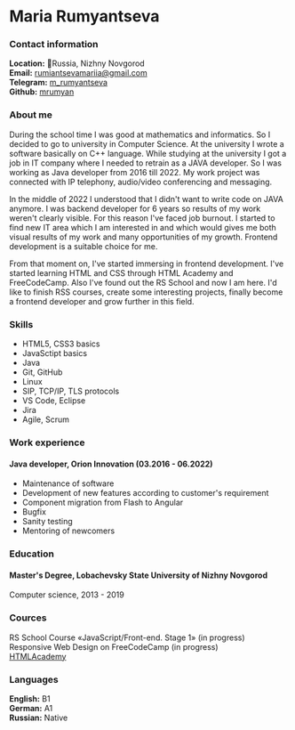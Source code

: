 # Maria Rumyantseva

### Contact information
**Location:** :round_pushpin:Russia, Nizhny Novgorod  
**Email:** [rumiantsevamariia@gmail.com](mailto:rumiantsevamariia@gmail.com)  
**Telegram:** [m_rumyantseva](https://t.me/m_rumyantseva)  
**Github:** [mrumyan](https://github.com/mrumyan)  

### About me
During the school time I was good at mathematics and informatics. So I decided to go to university in Computer Science. At the university I wrote a software basically on C++ language. While studying at the university I got a job in IT company where I needed to retrain as a JAVA developer. So I was working as Java developer from 2016 till 2022. My work project was connected with IP telephony, audio/video conferencing and messaging.  

In the middle of 2022 I understood that I didn't want to write code on JAVA anymore. I was backend developer for 6 years so results of my work weren't clearly visible. For this reason I've faced job burnout. I started to find new IT area which I am interested in and which would gives me both visual results of my work and many opportunities of my growth. Frontend development is a suitable choice for me.  

From that moment on, I've started immersing in frontend development. I've started learning HTML and CSS through HTML Academy and FreeCodeCamp. Also I've found out the RS School and now I am here. I'd like to finish RSS courses, create some interesting projects, finally become a frontend developer and grow further in this field.  

### Skills
* HTML5, CSS3 basics 
* JavaSctipt basics
* Java
* Git, GitHub
* Linux
* SIP, TCP/IP, TLS protocols
* VS Code, Eclipse
* Jira
* Agile, Scrum

### Work experience
#### Java developer, Orion Innovation (03.2016 - 06.2022)  
* Maintenance of software
* Development of new features according to customer's requirement
* Component migration from Flash to Angular
* Bugfix
* Sanity testing
* Mentoring of newcomers

### Education
#### Master's Degree, Lobachevsky State University of Nizhny Novgorod
Computer science, 2013 - 2019

### Cources
RS School Course «JavaScript/Front-end. Stage 1» (in progress)  
Responsive Web Design on FreeCodeCamp (in progress)  
[HTMLAcademy](https://htmlacademy.ru/profile/id2192863)  

### Languages
**English:** B1  
**German:** A1  
**Russian:** Native  
